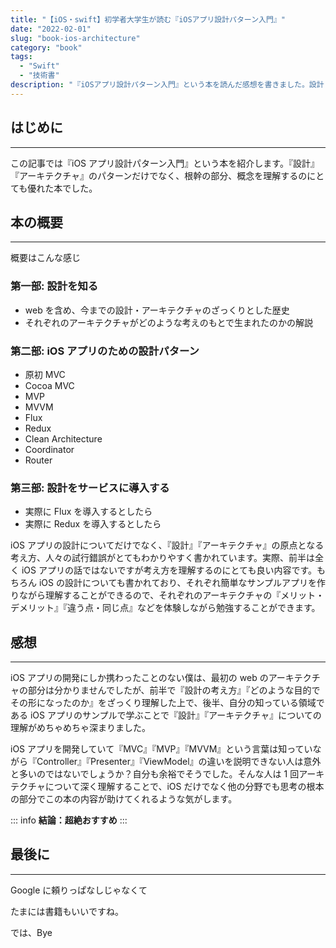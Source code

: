 ```yaml
---
title: "【iOS・swift】初学者大学生が読む『iOSアプリ設計パターン入門』"
date: "2022-02-01"
slug: "book-ios-architecture"
category: "book"
tags:
  - "Swift"
  - "技術書"
description: "『iOSアプリ設計パターン入門』という本を読んだ感想を書きました。設計・アーキテクチャの概念を理解するのにとても良い本です。"
---
```


## はじめに

---

この記事では『iOS アプリ設計パターン入門』という本を紹介します。『設計』『アーキテクチャ』のパターンだけでなく、根幹の部分、概念を理解するのにとても優れた本でした。

## 本の概要　

---

概要はこんな感じ

### 第一部: 設計を知る

- web を含め、今までの設計・アーキテクチャのざっくりとした歴史
- それぞれのアーキテクチャがどのような考えのもとで生まれたのかの解説

### 第二部: iOS アプリのための設計パターン

- 原初 MVC
- Cocoa MVC
- MVP
- MVVM
- Flux
- Redux
- Clean Architecture
- Coordinator
- Router

### 第三部: 設計をサービスに導入する

- 実際に Flux を導入するとしたら
- 実際に Redux を導入するとしたら

iOS アプリの設計についてだけでなく、『設計』『アーキテクチャ』の原点となる考え方、人々の試行錯誤がとてもわかりやすく書かれています。実際、前半は全く iOS アプリの話ではないですが考え方を理解するのにとても良い内容です。もちろん iOS の設計についても書かれており、それぞれ簡単なサンプルアプリを作りながら理解することができるので、それぞれのアーキテクチャの『メリット・デメリット』『違う点・同じ点』などを体験しながら勉強することができます。

## 感想

---

iOS アプリの開発にしか携わったことのない僕は、最初の web のアーキテクチャの部分は分かりませんでしたが、前半で『設計の考え方』『どのような目的でその形になったのか』をざっくり理解した上で、後半、自分の知っている領域である iOS アプリのサンプルで学ぶことで『設計』『アーキテクチャ』についての理解がめちゃめちゃ深まりました。

iOS アプリを開発していて『MVC』『MVP』『MVVM』という言葉は知っていながら『Controller』『Presenter』『ViewModel』の違いを説明できない人は意外と多いのではないでしょうか？自分も余裕でそうでした。そんな人は 1 回アーキテクチャについて深く理解することで、iOS だけでなく他の分野でも思考の根本の部分でこの本の内容が助けてくれるような気がします。

::: info
**結論：超絶おすすめ**
:::

## 最後に

---

Google に頼りっぱなしじゃなくて

たまには書籍もいいですね。

では、Bye
